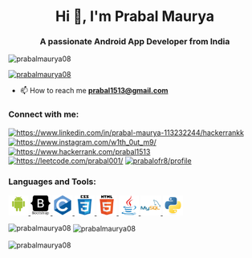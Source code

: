 <h1 align="center">Hi 👋, I'm Prabal Maurya</h1>
<h3 align="center">A passionate Android App Developer from India</h3>

<p align="left"> <img src="https://komarev.com/ghpvc/?username=prabalmaurya08&label=Profile%20views&color=0e75b6&style=flat" alt="prabalmaurya08" /> </p>

<p align="left"> <a href="https://github.com/ryo-ma/github-profile-trophy"><img src="https://github-profile-trophy.vercel.app/?username=prabalmaurya08" alt="prabalmaurya08" /></a> </p>

- 📫 How to reach me **prabal1513@gmail.com**

<h3 align="left">Connect with me:</h3>
<p align="left">
<a href="https://www.linkedin.com/in/prabal-maurya-113232244/" target="blank"><img align="center" src="https://raw.githubusercontent.com/rahuldkjain/github-profile-readme-generator/master/src/images/icons/Social/linked-in-alt.svg" alt="https://www.linkedin.com/in/prabal-maurya-113232244/hackerrankk" height="30" width="40" /></a>
<a href="https://www.instagram.com/prabal_1502/" target="blank"><img align="center" src="https://raw.githubusercontent.com/rahuldkjain/github-profile-readme-generator/master/src/images/icons/Social/instagram.svg" alt="https://www.instagram.com/w1th_0ut_m9/" height="30" width="40" /></a>
<a href="https://www.hackerrank.com/https://www.hackerrank.com/prabal1513" target="blank"><img align="center" src="https://raw.githubusercontent.com/rahuldkjain/github-profile-readme-generator/master/src/images/icons/Social/hackerrank.svg" alt="https://www.hackerrank.com/prabal1513" height="30" width="40" /></a>
<a href="https://leetcode.com/prabal001/" target="blank"><img align="center" src="https://raw.githubusercontent.com/rahuldkjain/github-profile-readme-generator/master/src/images/icons/Social/leet-code.svg" alt="https://leetcode.com/prabal001/" height="30" width="40" /></a>
<a href="https://auth.geeksforgeeks.org/user/prabalofr8/profile" target="blank"><img align="center" src="https://raw.githubusercontent.com/rahuldkjain/github-profile-readme-generator/master/src/images/icons/Social/geeks-for-geeks.svg" alt="prabalofr8/profile" height="30" width="40" /></a>
</p>

<h3 align="left">Languages and Tools:</h3>
<p align="left"> <a href="https://developer.android.com" target="_blank" rel="noreferrer"> <img src="https://raw.githubusercontent.com/devicons/devicon/master/icons/android/android-original-wordmark.svg" alt="android" width="40" height="40"/> </a> <a href="https://getbootstrap.com" target="_blank" rel="noreferrer"> <img src="https://raw.githubusercontent.com/devicons/devicon/master/icons/bootstrap/bootstrap-plain-wordmark.svg" alt="bootstrap" width="40" height="40"/> </a> <a href="https://www.cprogramming.com/" target="_blank" rel="noreferrer"> <img src="https://raw.githubusercontent.com/devicons/devicon/master/icons/c/c-original.svg" alt="c" width="40" height="40"/> </a> <a href="https://www.w3schools.com/css/" target="_blank" rel="noreferrer"> <img src="https://raw.githubusercontent.com/devicons/devicon/master/icons/css3/css3-original-wordmark.svg" alt="css3" width="40" height="40"/> </a> <a href="https://www.w3.org/html/" target="_blank" rel="noreferrer"> <img src="https://raw.githubusercontent.com/devicons/devicon/master/icons/html5/html5-original-wordmark.svg" alt="html5" width="40" height="40"/> </a> <a href="https://www.java.com" target="_blank" rel="noreferrer"> <img src="https://raw.githubusercontent.com/devicons/devicon/master/icons/java/java-original.svg" alt="java" width="40" height="40"/> </a> <a href="https://www.mysql.com/" target="_blank" rel="noreferrer"> <img src="https://raw.githubusercontent.com/devicons/devicon/master/icons/mysql/mysql-original-wordmark.svg" alt="mysql" width="40" height="40"/> </a> <a href="https://www.python.org" target="_blank" rel="noreferrer"> <img src="https://raw.githubusercontent.com/devicons/devicon/master/icons/python/python-original.svg" alt="python" width="40" height="40"/> </a> </p>

<p><img align="left" src="https://github-readme-stats.vercel.app/api/top-langs?username=prabalmaurya08&show_icons=true&locale=en&layout=compact" alt="prabalmaurya08" /></p>

<p>&nbsp;<img align="center" src="https://github-readme-stats.vercel.app/api?username=prabalmaurya08&show_icons=true&locale=en" alt="prabalmaurya08" /></p>

<p><img align="center" src="https://github-readme-streak-stats.herokuapp.com/?user=prabalmaurya08&" alt="prabalmaurya08" /></p>
